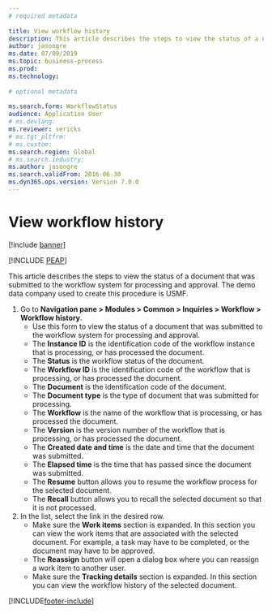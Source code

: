 ```yaml
--- 
# required metadata 
 
title: View workflow history
description: This article describes the steps to view the status of a document that was submitted to the workflow system for processing and approval.  
author: jasongre
ms.date: 07/09/2019
ms.topic: business-process 
ms.prod:  
ms.technology:  
 
# optional metadata 
 
ms.search.form: WorkflowStatus   
audience: Application User 
# ms.devlang:  
ms.reviewer: sericks
# ms.tgt_pltfrm:  
# ms.custom:  
ms.search.region: Global
# ms.search.industry: 
ms.author: jasongre
ms.search.validFrom: 2016-06-30 
ms.dyn365.ops.version: Version 7.0.0 
---
```

# View workflow history

[!include [banner](../../includes/banner.md)]


[!INCLUDE [PEAP](../../../../includes/peap-1.md)]

This article describes the steps to view the status of a document that was submitted to the workflow system for processing and approval. The demo data company used to create this procedure is USMF.

1. Go to **Navigation pane > Modules > Common > Inquiries > Workflow > Workflow history**.
    - Use this form to view the status of a document that was submitted to the workflow system for processing and approval.  
    - The **Instance ID** is the identification code of the workflow instance that is processing, or has processed the document.  
    - The **Status** is the workflow status of the document.  
    - The **Workflow ID** is the identification code of the workflow that is processing, or has processed the document.  
    - The **Document** is the identification code of the document.  
    - The **Document type** is the type of document that was submitted for processing.  
    - The **Workflow** is the name of the workflow that is processing, or has processed the document.  
    - The **Version** is the version number of the workflow that is processing, or has processed the document.  
    - The **Created date and time** is the date and time that the document was submitted.  
    - The **Elapsed time** is the time that has passed since the document was submitted.  
    - The **Resume** button allows you to resume the workflow process for the selected document.  
    - The **Recall** button allows you to recall the selected document so that it is not processed.   
2. In the list, select the link in the desired row.
    - Make sure the **Work items** section is expanded. In this section you can view the work items that are associated with the selected document. For example, a task may have to be completed, or the document may have to be approved.  
    - The **Reassign** button will open a dialog box where you can reassign a work item to another user.  
    - Make sure the **Tracking details** section is expanded. In this section you can view the workflow history of the selected document.  



[!INCLUDE[footer-include](../../../../includes/footer-banner.md)]